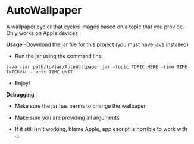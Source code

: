 # AutoWallpaper
A wallpaper cycler that cycles images based on a topic that you provide. Only works on Apple devices

**Usage**
-Download the jar file for this project (you must have java installed)

- Run the jar using the command line

 `java -jar path/to/jar/AutoWallpaper.jar -topic TOPIC HERE -time TIME INTERVAL - unit TIME UNIT`
 
- Enjoy!

**Debugging**
- Make sure the jar has perms to change the wallpaper

- Make sure you are providing all arguments

- If it still isn't working, blame Apple, applescript is horrible to work with ._.
